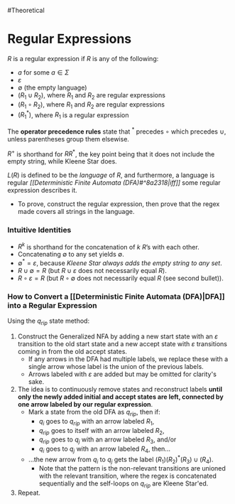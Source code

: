#Theoretical 
# Regular Expressions
$R$ is a regular expression if $R$ is any of the following:
- $a$ for some $a\in\Sigma$
- $\varepsilon$
- $\emptyset$ (the empty language)
- $(R_1 \cup R_2)$, where $R_1$ and $R_2$ are regular expressions
- $(R_1 \circ R_2)$, where $R_1$ and $R_2$ are regular expressions
- $(R_1^*)$, where $R_1$ is a regular expression

The **operator precedence rules** state that $^*$ precedes $\circ$ which precedes $\cup$, unless parentheses group them elsewise.

$R^+$ is shorthand for $RR^*$, the key point being that it does not include the empty string, while Kleene Star does.

$L(R)$ is defined to be the *language* of $R$, and furthermore, a language is regular *[[Deterministic Finite Automata (DFA)#^8a2318|iff]]* some regular expression describes it.
- To prove, construct the regular expression, then prove that the regex made covers all strings in the language.

### Intuitive Identities
- $R^k$ is shorthand for the concatenation of $k$ $R$’s with each other.
- Concatenating $\emptyset$ to any set yields $\emptyset$.
- $\emptyset ^*= {\varepsilon}$, because *Kleene Star always adds the empty string to any set*.
- $R \cup \emptyset = R$ (but $R \cup \varepsilon$ does not necessarily equal $R$).
- $R \circ \varepsilon = R$ (but $R \circ \emptyset$ does not necessarily equal $R$ (see second bullet)).

### How to Convert a [[Deterministic Finite Automata (DFA)|DFA]] into a Regular Expression
Using the $q_{rip}$ state method:
1. Construct the Generalized NFA by adding a new start state with an $\varepsilon$ transition to the old start state and a new accept state with $\varepsilon$ transitions coming in from the old accept states.
	- If any arrows in the DFA had multiple labels, we replace these with a single arrow whose label is the union of the previous labels.
	- Arrows labeled with $\varepsilon$ are added but may be omitted for clarity's sake.
2. The idea is to continuously remove states and reconstruct labels **until only the newly added initial and accept states are left, connected by one arrow labeled by our regular expression**.
	- Mark a state from the old DFA as $q_{rip}$, then if:
		- $q_i$ goes to $q_{rip}$ with an arrow labeled $R_1$, 
		- $q_{rip}$ goes to itself with an arrow labeled $R_2$, 
		- $q_{rip}$ goes to $q_j$ with an arrow labeled $R_3$, and/or
		- $q_i$ goes to $q_j$ with an arrow labeled $R_4$, then...
	- ...the new arrow from $q_i$ to $q_j$ gets the label $(R_1)(R_2)^*(R_3)\cup(R_4)$.
		- Note that the pattern is the non-relevant transitions are unioned with the relevant transition, where the regex is concatenated sequentially and the self-loops on $q_{rip}$ are Kleene Star'ed.
3. Repeat.